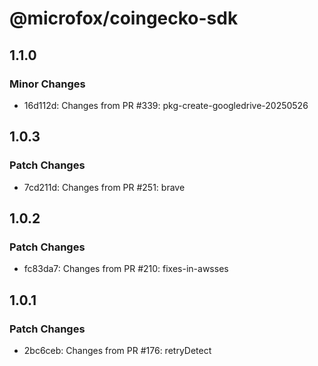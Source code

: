 # @microfox/coingecko-sdk

## 1.1.0

### Minor Changes

- 16d112d: Changes from PR #339: pkg-create-googledrive-20250526

## 1.0.3

### Patch Changes

- 7cd211d: Changes from PR #251: brave

## 1.0.2

### Patch Changes

- fc83da7: Changes from PR #210: fixes-in-awsses

## 1.0.1

### Patch Changes

- 2bc6ceb: Changes from PR #176: retryDetect

